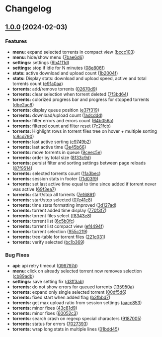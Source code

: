 # Changelog

## [1.0.0](https://github.com/NoNameItem/transmission-client/compare/0.0.1...v0.1.0) (2024-02-03)


### Features

* **menu:** expand selected torrents in compact view ([bccc103](https://github.com/NoNameItem/transmission-client/commit/bccc103d89572574a3dbf52d3af67406be9aef46))
* **menu:** hide/show menu ([7bae6d6](https://github.com/NoNameItem/transmission-client/commit/7bae6d68664241a7962b9f09c596034e96e8f257))
* **settings:** settings ([6b4111d](https://github.com/NoNameItem/transmission-client/commit/6b4111d726292de292aa04022e1c2a59ef463886))
* **settings:** stop if idle for N minutes ([08e806f](https://github.com/NoNameItem/transmission-client/commit/08e806fbf1a7b2e90a91bd2a822142bf419bee3f))
* **stats:** active download and upload count ([1b2004f](https://github.com/NoNameItem/transmission-client/commit/1b2004fd4b687e35aee8510f5f60dc72433aaadf))
* **stats:** Display stats: download and upload speed, active and total torrents count ([e91a0aa](https://github.com/NoNameItem/transmission-client/commit/e91a0aa68be93f8338ce3f1a788c06b18fb8dc37))
* **torrents:** add/remove torrents ([02670d9](https://github.com/NoNameItem/transmission-client/commit/02670d926b2bb19eae54756d260b27b93ddcec61))
* **torrents:** clear selection when torrent deleted ([7f3bd64](https://github.com/NoNameItem/transmission-client/commit/7f3bd64d9c222a5ed1b383fd33cb6c80c83855f0))
* **torrents:** colorized progress bar and progress for stopped torrents ([dbe2ac8](https://github.com/NoNameItem/transmission-client/commit/dbe2ac8f7a0b21afe7bae6d2e87ff21b5339dc38))
* **torrents:** display queue position ([e37f319](https://github.com/NoNameItem/transmission-client/commit/e37f3199b37438fd4248e8c54694bd9657683edd))
* **torrents:** download/upload count ([1adcddd](https://github.com/NoNameItem/transmission-client/commit/1adcddd6a7dc98f2df905f4807e94ae493be9901))
* **torrents:** filter errors and errors count ([64b056a](https://github.com/NoNameItem/transmission-client/commit/64b056acb067070b6a933e2612683f5e7b68a974))
* **torrents:** filtered count and filter reset ([7c21fcb](https://github.com/NoNameItem/transmission-client/commit/7c21fcb5badbedf19e7b8a005a0541cab76116cd))
* **torrents:** Highlight rows in torrent files tree on hover + multiple sorting ([c8cd790](https://github.com/NoNameItem/transmission-client/commit/c8cd790aecea161560cb29076051c1b1fa87c757))
* **torrents:** last active sorting ([c9749b2](https://github.com/NoNameItem/transmission-client/commit/c9749b2c8714d7d844b738c241da9e8fca91cb29))
* **torrents:** last active time ([3e45b66](https://github.com/NoNameItem/transmission-client/commit/3e45b66ffd26081c3d3725435495f496458e6096))
* **torrents:** move torrents in queue ([9ceec5e](https://github.com/NoNameItem/transmission-client/commit/9ceec5e55a6b4ae2531e93b685f42ef21a3a4c92))
* **torrents:** order by total size ([8f33c9d](https://github.com/NoNameItem/transmission-client/commit/8f33c9dc7bcd1869b2f330fd19a6fea18af98445))
* **torrents:** persist filter and sorting settings between page reloads ([87f9514](https://github.com/NoNameItem/transmission-client/commit/87f951481fca836deb16e37e417c1a78affa2102))
* **torrents:** selected torrents count ([11a3bec](https://github.com/NoNameItem/transmission-client/commit/11a3bec4b66cc754b0270a347f89b4519fc173d5))
* **torrents:** session stats in footer ([71d03f9](https://github.com/NoNameItem/transmission-client/commit/71d03f90e680cd7873cd1a959b5432c7aca90841))
* **torrents:** set last active time equal to time since added if torrent never was active ([69f3ea7](https://github.com/NoNameItem/transmission-client/commit/69f3ea704becf46fa5b6a5307c899154b62766ac))
* **torrents:** start/stop all torrents ([7e16891](https://github.com/NoNameItem/transmission-client/commit/7e16891da53c3fe33683dac2645b8401e3aaa601))
* **torrents:** start/stop selected ([07e41c8](https://github.com/NoNameItem/transmission-client/commit/07e41c8b5a45bb4c70c3b47aa401575edd1f41a2))
* **torrents:** time stats formatting improved ([3d127ad](https://github.com/NoNameItem/transmission-client/commit/3d127ad3f8d5176b67e0487b7e76a43d2ee7d0f4))
* **torrents:** torrent added time display ([770f3f7](https://github.com/NoNameItem/transmission-client/commit/770f3f75baf493f33957310c42032466d874b4c8))
* **torrents:** torrent files select ([f8343e8](https://github.com/NoNameItem/transmission-client/commit/f8343e89408911f91f2c4fff2531f97ceaacd687))
* **torrents:** torrent list ([6c5b0fc](https://github.com/NoNameItem/transmission-client/commit/6c5b0fcc5bb0f93c8314642d1da4afcf67300aab))
* **torrents:** torrent list compact view ([ef4494f](https://github.com/NoNameItem/transmission-client/commit/ef4494fddc8167175cd4311c184916dfdf79b10c))
* **torrents:** torrent selection ([955c2f9](https://github.com/NoNameItem/transmission-client/commit/955c2f9d69f0ba2d9775e35a9d117533f20aa918))
* **torrents:** tree-table for torrent files ([221c031](https://github.com/NoNameItem/transmission-client/commit/221c031b3f6a0ddf65a7c9cc0fac9a03604a9d93))
* **torrents:** verify selected ([bc1b369](https://github.com/NoNameItem/transmission-client/commit/bc1b36920552af62b584c634cdeae07817298991))


### Bug Fixes

* **api:** api retry timeout ([099797d](https://github.com/NoNameItem/transmission-client/commit/099797da1aaf54300811fbba00db7b10479a4aa8))
* **menu:** click on already selected torrent now removes selection ([cb89adb](https://github.com/NoNameItem/transmission-client/commit/cb89adbf0712ece9a84d64a4372395c6f42ffe3c))
* **settings:** save setting fix ([d3ff3ab](https://github.com/NoNameItem/transmission-client/commit/d3ff3ab09233a8a3ff1642c9f0ea7be3e4688344))
* **torrents:** do not show errors for queued torrents ([135950a](https://github.com/NoNameItem/transmission-client/commit/135950ab20d3ea524748742cce103e83c16e85a4))
* **torrents:** expand only single selected torrent ([00df5d6](https://github.com/NoNameItem/transmission-client/commit/00df5d6b2c5cc9e1396c215a852368aa931d2393))
* **torrents:** fixed start when added flag ([b3fbbd7](https://github.com/NoNameItem/transmission-client/commit/b3fbbd7683939a45f425674e181dab769f4ad934))
* **torrents:** get max upload ratio from session settings ([aacc853](https://github.com/NoNameItem/transmission-client/commit/aacc853513400dcbfc26e774776d357fdd166e39))
* **torrents:** minor fixes ([43c81d9](https://github.com/NoNameItem/transmission-client/commit/43c81d9bdd3489c35909860b25dcafc1aef3cf2d))
* **torrents:** minor fixes ([60052c3](https://github.com/NoNameItem/transmission-client/commit/60052c3540fcc7eac2fed14f43c049bab2a58932))
* **torrents:** search crash on regexp special characters ([9187005](https://github.com/NoNameItem/transmission-client/commit/91870057cafac7dcbccd465e6516bf0ce9bff8fe))
* **torrents:** status for errors ([7027393](https://github.com/NoNameItem/transmission-client/commit/7027393b7d0c9b302497a72d263d5a4d9b01a69e))
* **torrents:** wrap long stats in multiple lines ([01bdd45](https://github.com/NoNameItem/transmission-client/commit/01bdd457fba6d316eddcf8275885d21dc35722d9))

